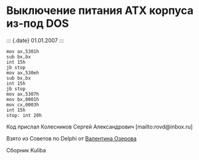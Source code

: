 Выключение питания ATX коpпуса из-под DOS
=========================================

::: {.date}
01.01.2007
:::

    mov ax,5301h
    sub bx,bx
    int 15h
    jb stop
    mov ax,530eh
    sub bx,bx
    int 15h
    jb stop
    mov ax,5307h
    mov bx,0001h
    mov cx,0003h
    int 15h
    stop: int 20h

Код прислал Колесников Сергей Александрович \[mailto:rovd\@inbox.ru\]

Взято из Советов по Delphi от [Валентина
Озерова](mailto:mailto:webmaster@webinspector.com)

Сборник Kuliba

